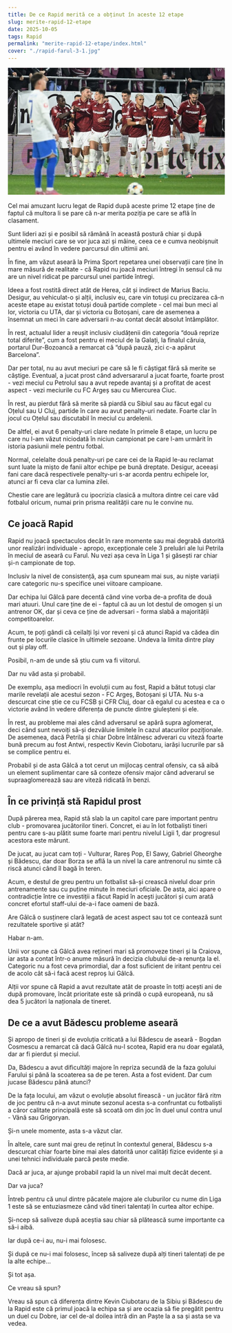 ```yaml
---
title: De ce Rapid merită ce a obținut în aceste 12 etape
slug: merite-rapid-12-etape
date: 2025-10-05
tags: Rapid
permalink: "merite-rapid-12-etape/index.html"
cover: "./rapid-farul-3-1.jpg"
---
```

![Jucătorii Rapidului după golul lui Kolijc în Rapid - Farul 3-1](rapid-farul-3-1.jpg)


Cel mai amuzant lucru legat de Rapid după aceste prime 12 etape ține de faptul că multora li se pare că n-ar merita poziția pe care se află în clasament.

Sunt lideri azi și e posibil să rămână în această postură chiar și după ultimele meciuri care se vor juca azi și mâine, ceea ce e cumva neobișnuit pentru ei având în vedere parcursul din ultimii ani.

În fine, am văzut aseară la Prima Sport repetarea unei observații care ține în mare măsură de realitate - că Rapid nu joacă meciuri întregi în sensul că nu are un nivel ridicat pe parcursul unei partide întregi.

Ideea a fost rostită direct atât de Herea, cât și indirect de Marius Baciu. Desigur, au vehiculat-o și alții, inclusiv eu, care vin totuși cu precizarea că-n aceste etape au existat totuși două partide complete - cel mai bun meci al lor, victoria cu UTA, dar și victoria cu Botoșani, care de asemenea a însemnat un meci în care adversarii n-au contat decât absolut întâmplător.

În rest, actualul lider a reușit inclusiv ciudățenii din categoria “două reprize total diferite”, cum a fost pentru ei meciul de la Galați, la finalul căruia, portarul Dur-Bozoancă a remarcat că “după pauză, zici c-a apărut Barcelona”. 

Dar per total, nu au avut meciuri pe care să le fi câștigat fără să merite se câștige. Eventual, a jucat prost când adversararul a jucat foarte, foarte prost - vezi meciul cu Petrolul sau a avut repede avantaj și a profitat de acest aspect - vezi meciurile cu FC Argeș sau cu Miercurea Ciuc. 

În rest, au pierdut fără să merite să piardă cu Sibiul sau au făcut egal cu Oțelul sau U Cluj, partide în care au avut penalty-uri nedate. Foarte clar în jocul cu Oțelul sau discutabil în meciul cu ardelenii. 

De altfel, ei avut 6 penalty-uri clare nedate în primele 8 etape, un lucru pe care nu l-am văzut niciodată în niciun campionat pe care l-am urmărit în istoria pasiunii mele pentru fotbal. 

Normal, celelalte două penalty-uri pe care cei de la Rapid le-au reclamat sunt luate la mișto de fanii altor echipe pe bună dreptate. Desigur, aceeași fani care dacă respectivele penalty-uri s-ar acorda pentru echipele lor, atunci ar fi ceva clar ca lumina zilei. 

Chestie care are legătură cu ipocrizia clasică a multora dintre cei care văd fotbalul oricum, numai prin prisma realității care nu le convine nu. 

## Ce joacă Rapid

Rapid nu joacă spectaculos decât în rare momente sau mai degrabă datorită unor realizări individuale - apropo, excepționale cele 3 preluări ale lui Petrila în meciul de aseară cu Farul. Nu vezi așa ceva în Liga 1 și găsești rar chiar și-n campionate de top.

Inclusiv la nivel de consistență, așa cum spuneam mai sus, au niște variații care categoric nu-s specifice unei viitoare campioane. 

Dar echipa lui Gâlcă pare decentă când vine vorba de-a profita de două mari atuuri. Unul care ține de ei - faptul că au un lot destul de omogen și un antrenor OK, dar și ceva ce ține de adversari - forma slabă a majorității competitoarelor. 

Acum, te poți gândi că ceilalți își vor reveni și că atunci Rapid va cădea din frunte pe locurile clasice în ultimele sezoane. Undeva la limita dintre play out și play off. 

Posibil, n-am de unde să știu cum va fi viitorul. 

Dar nu văd asta și probabil. 

De exemplu, așa mediocri în evoluții cum au fost, Rapid a bătut totuși clar marile revelații ale acestui sezon - FC Argeș, Botoșani și UTA. Nu s-a descurcat cine știe ce cu FCSB și CFR Cluj, doar că egalul cu acestea e ca o victorie având în vedere diferența de puncte dintre giuleșteni și ele. 

În rest, au probleme mai ales când adversarul se apără supra aglomerat, deci când sunt nevoiți să-și dezvăluie limitele în cazul atacurilor poziționale. De asemenea, dacă Petrila și chiar Dobre întâlnesc adverari cu viteză foarte bună precum au fost Antwi, respectiv Kevin Ciobotaru, iarăși lucrurile par să se complice pentru ei.

Probabil și de asta Gâlcă a tot cerut un mijlocaș central ofensiv, ca să aibă un element suplimentar care să conteze ofensiv major când adverarul se supraaglomerează sau are viteză ridicată în benzi. 
  
## În ce privință stă Rapidul prost

După părerea mea,  Rapid stă slab la un capitol care pare important pentru club - promovarea jucătorilor tineri. Concret, ei au în lot fotbaliști tineri pentru care s-au plătit sume foarte mari pentru nivelul Ligii 1, dar progresul acestora este mărunt.

De jucat, au jucat cam toți - Vulturar, Rareș Pop, El Sawy, Gabriel Gheorghe și Bădescu, dar doar Borza se află la un nivel la care antrenorul nu simte că riscă atunci când îl bagă în teren. 

Acum, e destul de greu pentru un fotbalist să-și crească nivelul doar prin antrenamente sau cu puține minute în meciuri oficiale. De asta, aici apare o contradicție între ce investiții a făcut Rapid în acești jucători și cum arată concret efortul staff-ului de-a-i face oameni de bază. 

Are Gâlcă o susținere clară legată de acest aspect sau tot ce contează sunt rezultatele sportive și atât?

Habar n-am.

Unii vor spune că Gâlcă avea rețineri mari să promoveze tineri și la Craiova, iar asta a contat într-o anume măsură în decizia clubului de-a renunța la el. Categoric nu a fost ceva primordial, dar a fost suficient de iritant pentru cei de acolo cât să-i facă acest reproș lui Gâlcă. 

Alții vor spune că Rapid a avut rezultate atât de proaste în totți acești ani de după promovare, încât prioritate este să prindă o cupă europeană, nu să dea 5 jucători la naționala de tineret. 

## De ce a avut Bădescu probleme aseară

Și apropo de tineri și de evoluția criticată a lui Bădescu de aseară - Bogdan Cosmescu a remarcat că dacă Gâlcă nu-l scotea, Rapid era nu doar egalată, dar ar fi pierdut și meciul. 

Da, Bădescu a avut dificultăți majore în repriza secundă de la faza golului Farului și până la scoaterea sa de pe teren. Asta a  fost evident. Dar cum jucase Bădescu până atunci?

De la fața locului, am văzut o evoluție absolut firească - un jucător fără ritm de joc pentru că n-a avut minute sezonul acesta s-a confruntat cu fotbaliști a căror calitate principală este să scoată om din joc în duel unul contra unul - Vână sau Grigoryan.

Și-n unele momente, asta s-a văzut clar.

În altele, care sunt mai greu de reținut în contextul general, Bădescu s-a descurcat chiar foarte bine mai ales datorită unor calități fizice evidente și a unei tehnici individuale parcă peste medie. 

Dacă ar juca, ar ajunge probabil rapid la un nivel mai mult decât decent. 

Dar va juca?

Întreb pentru că unul dintre păcatele majore ale cluburilor cu nume din Liga 1 este să se entuziasmeze când văd tineri talentați în curtea altor echipe.

Și-ncep să saliveze după aceștia sau chiar să plătească sume importante ca să-i aibă.

Iar după ce-i au, nu-i mai folosesc.

Și după ce nu-i mai folosesc, încep să saliveze după alți tineri talentați de pe la alte echipe...

Și tot așa.

Ce vreau să spun?

Vreau să spun că diferența dintre Kevin Ciubotaru de la Sibiu și Bădescu de la Rapid este că primul joacă la echipa sa și are ocazia să fie pregătit pentru un duel cu Dobre, iar cel de-al doilea intră din an Paște la a sa și asta se va vedea.